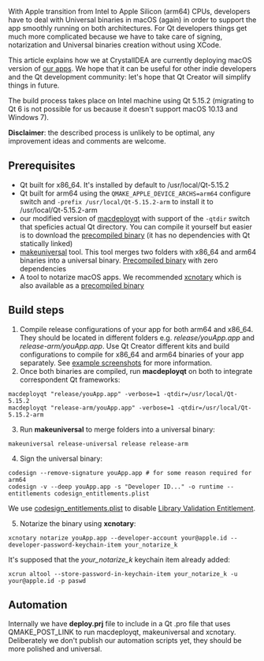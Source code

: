 With Apple transition from Intel to Apple Silicon (arm64) CPUs, developers have to deal with Universal binaries in macOS (again) in order to support the app smoothly running on both architectures. For Qt developers things get much more complicated because we have to take care of signing, notarization and Universal binaries creation without using XCode.

This article explains how we at CrystalIDEA are currently deploying macOS version of [our apps](https://crystalidea.com/). We hope that it can be useful for other indie developers and the Qt development community: let's hope that Qt Creator will simplify things in future.

The build process takes place on Intel machine using Qt 5.15.2 (migrating to Qt 6 is not possible for us because it doesn't support macOS 10.13 and Windows 7). 

**Disclaimer**: the described process is unlikely to be optimal, any improvement ideas and comments are welcome.

## Prerequisites

- Qt built for x86_64. It's installed by default to /usr/local/Qt-5.15.2
- Qt built for arm64 using the `QMAKE_APPLE_DEVICE_ARCHS=arm64` configure switch and `-prefix /usr/local/Qt-5.15.2-arm` to install it to /usr/local/Qt-5.15.2-arm
- our modified version of [macdeployqt](macdeployqt_src) with support of the `-qtdir` switch that speficies actual Qt directory. You can compile it yourself but easier is to download the [precompiled binary](bin/macdeployqt) (it has no dependencies with Qt statically linked)
- [makeuniversal](https://github.com/nedrysoft/makeuniversal) tool. This tool merges two folders with  x86_64 and arm64 binaries into a universal binary. [Precompiled binary](bin/makeuniversal) with zero dependencies
- A tool to notarize macOS apps. We recommended [xcnotary](https://github.com/akeru-inc/xcnotary) which is also available as a [precompiled binary](bin/xcnotary)

## Build steps

1. Compile release configurations of your app for both arm64 and x86_64. They should be located in different folders e.g. *release/youApp.app* and *release-arm/youApp.app*. Use Qt Creator different kits and build configurations to compile for x86_64 and arm64 binaries of your app separately. See [example screenshots](screens) for more information. 
2. Once both binaries are compiled, run **macdeployqt** on both to integrate correspondent Qt frameworks:

`macdeployqt "release/youApp.app" -verbose=1 -qtdir=/usr/local/Qt-5.15.2`\
`macdeployqt "release-arm/youApp.app" -verbose=1 -qtdir=/usr/local/Qt-5.15.2-arm`

3. Run **makeuniversal** to merge folders into a universal binary:

`makeuniversal release-universal release release-arm`

4. Sign the universal binary:

`codesign --remove-signature youApp.app # for some reason required for arm64`\
`codesign -v --deep youApp.app -s "Developer ID..." -o runtime --entitlements codesign_entitlements.plist`

We use [codesign_entitlements.plist](etc/codesign_entitlements.plist) to disable [Library Validation Entitlement](https://developer.apple.com/documentation/bundleresources/entitlements/com_apple_security_cs_disable-library-validation?language=objc).

5. Notarize the binary using **xcnotary**:

`xcnotary notarize youApp.app --developer-account your@apple.id --developer-password-keychain-item your_notarize_k`

It's supposed that the *your_notarize_k* keychain item already added:

`xcrun altool --store-password-in-keychain-item your_notarize_k -u your@apple.id -p paswd`

## Automation

Internally we have **deploy.prj** file to include in a Qt .pro file that uses QMAKE_POST_LINK to run macdeployqt, makeuniversal and xcnotary. Deliberately we don't publish our automation scripts yet, they should be more polished and universal.
